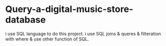# Query-a-digital-music-store-database
i use SQL language to do this project.
i use SQL joins & queres & filteration with where & use other function of SQL.
